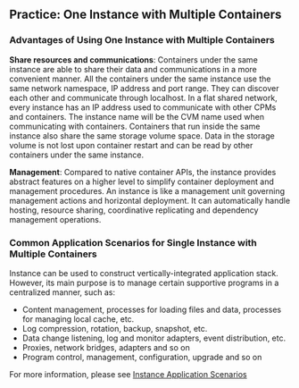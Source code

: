 ## Practice: One Instance with Multiple Containers
### Advantages of Using One Instance with Multiple Containers
**Share resources and communications**: Containers under the same instance are able to share their data and communications in a more convenient manner. All the containers under the same instance use the same network namespace, IP address and port range. They can discover each other and communicate through localhost. In a flat shared network, every instance has an IP address used to communicate with other CPMs and containers. The instance name will be the CVM name used when communicating with containers. Containers that run inside the same instance also share the same storage volume space. Data in the storage volume is not lost upon container restart and can be read by other containers under the same instance.

**Management**: Compared to native container APIs, the instance provides abstract features on a higher level to simplify container deployment and management procedures. An instance is like a management unit governing management actions and horizontal deployment. It can automatically handle hosting, resource sharing, coordinative replicating and dependency management operations.


### Common Application Scenarios for Single Instance with Multiple Containers
Instance can be used to construct vertically-integrated application stack. However, its main purpose is to manage certain supportive programs in a centralized manner, such as:

- Content management, processes for loading files and data, processes for managing local cache, etc.
- Log compression, rotation, backup, snapshot, etc.
- Data change listening, log and monitor adapters, event distribution, etc.
- Proxies, network bridges, adapters and so on
- Program control, management, configuration, upgrade and so on

For more information, please see [Instance Application Scenarios](http://kubernetes.io/docs/user-guide/pods/#uses-of-pods)


